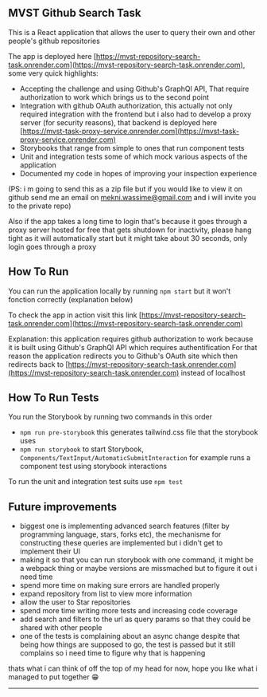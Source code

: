 ## MVST Github Search Task

This is a React application that allows the user to query their own and other people's github repositories

The app is deployed here [https://mvst-repository-search-task.onrender.com](https://mvst-repository-search-task.onrender.com), some very quick highlights:
- Accepting the challenge and using Github's GraphQl API, That require authorization to work which brings us to the second point
- Integration with github OAuth authorization, this actually not only required integration with the frontend but i also had to develop a proxy server (for security reasons), that backend is deployed here [https://mvst-task-proxy-service.onrender.com](https://mvst-task-proxy-service.onrender.com)
- Storybooks that range from simple to ones that run component tests
- Unit and integration tests some of which mock various aspects of the application
- Documented my code in hopes of improving your inspection experience

(PS: i m going to send this as a zip file but if you would like to view it on github send me an email on mekni.wassime@gmail.com and i will invite you to the private repo)

Also if the app takes a long time to login that's because it goes through a proxy server hosted for free that gets shutdown for inactivity, please hang tight as it will automatically start but it might take about 30 seconds, only login goes through a proxy

## How To Run
You can run the application locally by running `npm start` but it won't fonction correctly (explanation below)

To check the app in action visit this link [https://mvst-repository-search-task.onrender.com](https://mvst-repository-search-task.onrender.com)

Explanation: this application requires github authorization to work because it is built using Github's GraphQl API which requires authentification
For that reason the application redirects you to Github's OAuth site which then redirects back to [https://mvst-repository-search-task.onrender.com](https://mvst-repository-search-task.onrender.com) instead of localhost
## How To Run Tests
You run the Storybook by running two commands in this order
- `npm run pre-storybook` this generates tailwind.css file that the storybook uses
- `npm run storybook` to start Storybook, `Components/TextInput/AutomaticSubmitInteraction` for example runs a component test using storybook interactions

To run the unit and integration test suits use `npm test`

## Future improvements

- biggest one is implementing advanced search features (filter by programming language, stars, forks etc), the mechanisme for constructing these queries are implemented but i didn't get to implement their UI
- making it so that you can run storybook with one command, it might be a webpack thing or maybe versions are missmached but to figure it out i need time
- spend more time on making sure errors are handled properly
- expand repository from list to view more information
- allow the user to Star repositories
- spend more time writing more tests and increasing code coverage
- add search and filters to the url as query params so that they could be shared with other people
- one of the tests is complaining about an async change despite that being how things are supposed to go, the test is passed but it still complains so i need time to figure why that is happening


thats what i can think of off the top of my head for now, hope you like what i managed to put together 😁

---
